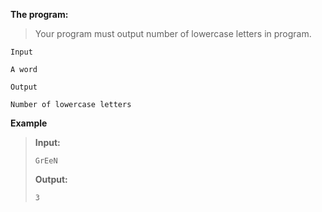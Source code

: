 **The program:**

> Your program must output number of lowercase letters in program.

`Input`
```
A word
```

`Output`
```
Number of lowercase letters
```

**Example**
> __Input:__
> ```
> GrEeN
> ```
> __Output:__
> ```
> 3
> ```